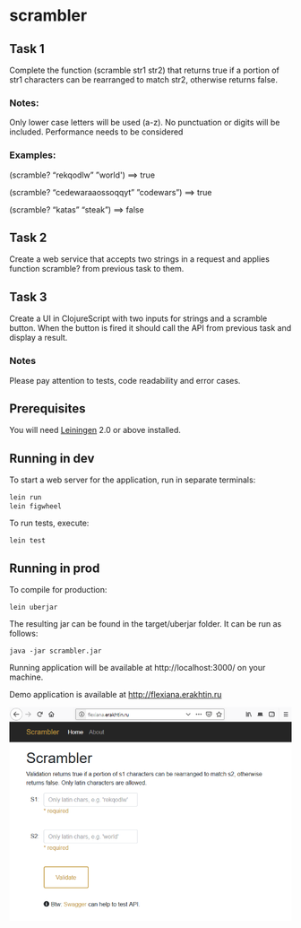 # scrambler

## Task 1
Complete the function (scramble str1 str2) that returns true if a portion of str1 characters can be rearranged to match str2, otherwise returns false.
### Notes:
Only lower case letters will be used (a-z). No punctuation or digits will be included.
Performance needs to be considered
### Examples:
(scramble? “rekqodlw” ”world') ==> true

(scramble? “cedewaraaossoqqyt” ”codewars”) ==> true

(scramble? “katas”  “steak”) ==> false

## Task 2
Create a web service that accepts two strings in a request and applies function scramble? from previous task to them.

## Task 3
Create a UI in ClojureScript with two inputs for strings and a scramble button. When the button is fired it should call the API from previous task and display a result.
### Notes
Please pay attention to tests, code readability and error cases.

## Prerequisites

You will need [Leiningen][1] 2.0 or above installed.

[1]: https://github.com/technomancy/leiningen

## Running in dev

To start a web server for the application, run in separate terminals:

    lein run 
    lein figwheel
    
To run tests, execute:

    lein test

## Running in prod

To compile for production:

    lein uberjar

The resulting jar can be found in the target/uberjar folder.
It can be run as follows:

    java -jar scrambler.jar

Running application will be available at http://localhost:3000/ on your machine.

Demo application is available at http://flexiana.erakhtin.ru

![scrambler](/scrambler.png)
